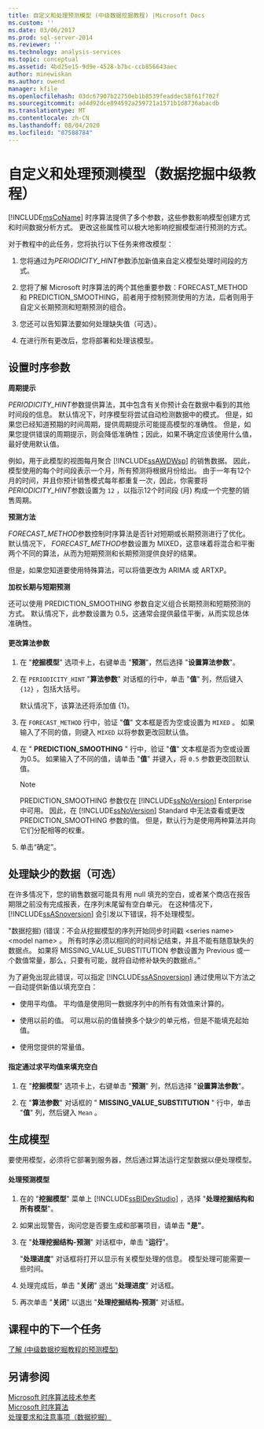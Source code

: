 ```yaml
---
title: 自定义和处理预测模型 (中级数据挖掘教程) |Microsoft Docs
ms.custom: ''
ms.date: 03/06/2017
ms.prod: sql-server-2014
ms.reviewer: ''
ms.technology: analysis-services
ms.topic: conceptual
ms.assetid: 4bd25e15-9d9e-4528-b7bc-ccb856643aec
author: minewiskan
ms.author: owend
manager: kfile
ms.openlocfilehash: 03dc67907b22750eb1b8539feaddec58f61f702f
ms.sourcegitcommit: ad4d92dce894592a259721a1571b1d8736abacdb
ms.translationtype: MT
ms.contentlocale: zh-CN
ms.lasthandoff: 08/04/2020
ms.locfileid: "87588784"
---
```

# <a name="customizing-and-processing-the-forecasting-model-intermediate-data-mining-tutorial"></a>自定义和处理预测模型（数据挖掘中级教程）
  [!INCLUDE[msCoName](../includes/msconame-md.md)] 时序算法提供了多个参数，这些参数影响模型创建方式和时间数据分析方式。 更改这些属性可以极大地影响挖掘模型进行预测的方式。  
  
 对于教程中的此任务，您将执行以下任务来修改模型：  
  
1.  您将通过为*PERIODICITY_HINT*参数添加新值来自定义模型处理时间段的方式。  
  
2.  您将了解 Microsoft 时序算法的两个其他重要参数：FORECAST_METHOD 和 PREDICTION_SMOOTHING，前者用于控制预测使用的方法，后者则用于自定义长期预测和短期预测的组合。  
  
3.  您还可以告知算法要如何处理缺失值（可选）。  
  
4.  在进行所有更改后，您将部署和处理该模型。  
  
## <a name="setting-time-series-parameters"></a>设置时序参数  
 **周期提示**  
  
 *PERIODICITY_HINT*参数提供算法，其中包含有关你预计会在数据中看到的其他时间段的信息。 默认情况下，时序模型将尝试自动检测数据中的模式。 但是，如果您已经知道预期的时间周期，提供周期提示可能提高模型的准确性。 但是，如果您提供错误的周期提示，则会降低准确性；因此，如果不确定应该使用什么值，最好使用默认值。  
  
 例如，用于此模型的视图每月聚合 [!INCLUDE[ssAWDWsp](../includes/ssawdwsp-md.md)] 的销售数据。 因此，模型使用的每个时间段表示一个月，所有预测将根据月份给出。 由于一年有12个月的时间，并且你预计销售模式每年都重复一次，因此，你需要将*PERIODICITY_HINT*参数设置为 `12` ，以指示12个时间段 (月) 构成一个完整的销售周期。  
  
 **预测方法**  
  
 *FORECAST_METHOD*参数控制时序算法是否针对短期或长期预测进行了优化。 默认情况下， *FORECAST_METHOD*参数设置为 MIXED，这意味着将混合和平衡两个不同的算法，从而为短期预测和长期预测提供良好的结果。  
  
 但是，如果您知道要使用特殊算法，可以将值更改为 ARIMA 或 ARTXP。  
  
 **加权长期与短期预测**  
  
 还可以使用 PREDICTION_SMOOTHING 参数自定义组合长期预测和短期预测的方式。 默认情况下，此参数设置为 0.5，这通常会提供最佳平衡，从而实现总体准确性。  
  
#### <a name="to-change-the-algorithm-parameters"></a>更改算法参数  
  
1.  在 "**挖掘模型**" 选项卡上，右键单击 "**预测**"，然后选择 "**设置算法参数**"。  
  
2.  在 `PERIODICITY_HINT` "**算法参数**" 对话框的行中，单击 "**值**" 列，然后键入 `{12}` ，包括大括号。  
  
     默认情况下，该算法还将添加值 {1}。  
  
3.  在 `FORECAST_METHOD` 行中，验证 "**值**" 文本框是否为空或设置为 `MIXED` 。 如果输入了不同的值，则键入 `MIXED` 以将参数更改回默认值。  
  
4.  在 " **PREDICTION_SMOOTHING** " 行中，验证 "**值**" 文本框是否为空或设置为0.5。 如果输入了不同的值，请单击 "**值**" 并键入，将 `0.5` 参数更改回默认值。  
  
    > [!NOTE]  
    >  PREDICTION_SMOOTHING 参数仅在 [!INCLUDE[ssNoVersion](../includes/ssnoversion-md.md)] Enterprise 中可用。 因此，在 [!INCLUDE[ssNoVersion](../includes/ssnoversion-md.md)] Standard 中无法查看或更改 PREDICTION_SMOOTHING 参数的值。 但是，默认行为是使用两种算法并向它们分配相等的权重。  
  
5.  单击“确定”。  
  
## <a name="handling-missing-data-optional"></a>处理缺少的数据（可选）  
 在许多情况下，您的销售数据可能具有用 null 填充的空白，或者某个商店在报告期限之前没有完成报表，在序列末尾留有空白单元。 在这种情况下，[!INCLUDE[ssASnoversion](../includes/ssasnoversion-md.md)] 会引发以下错误，将不处理模型。  
  
 "数据挖掘)  (错误：不会从挖掘模型的序列开始同步时间戳 \<series name> \<model name> 。 所有时序必须以相同的时间标记结束，并且不能有随意缺失的数据点。 如果将 MISSING_VALUE_SUBSTITUTION 参数设置为 Previous 或一个数值常量，那么，只要有可能，就将自动修补缺失的数据点。”  
  
 为了避免出现此错误，可以指定 [!INCLUDE[ssASnoversion](../includes/ssasnoversion-md.md)] 通过使用以下方法之一自动提供新值以填充空白：  
  
-   使用平均值。 平均值是使用同一数据序列中的所有有效值来计算的。  
  
-   使用以前的值。 可以用以前的值替换多个缺少的单元格，但是不能填充起始值。  
  
-   使用您提供的常量值。  
  
#### <a name="to-specify-that-gaps-be-filled-by-averaging-values"></a>指定通过求平均值来填充空白  
  
1.  在 "**挖掘模型**" 选项卡上，右键单击 "**预测**" 列，然后选择 "**设置算法参数**"。  
  
2.  在 "**算法参数**" 对话框的 " **MISSING_VALUE_SUBSTITUTION** " 行中，单击 "**值**" 列，然后键入 `Mean` 。  
  
## <a name="build-the-model"></a>生成模型  
 要使用模型，必须将它部署到服务器，然后通过算法运行定型数据以便处理模型。  
  
#### <a name="to-process-the-forecasting-model"></a>处理预测模型  
  
1.  在的 "**挖掘模型**" 菜单上 [!INCLUDE[ssBIDevStudio](../includes/ssbidevstudio-md.md)] ，选择 "**处理挖掘结构和所有模型**"。  
  
2.  如果出现警告，询问您是否要生成和部署项目，请单击 **"是"**。  
  
3.  在 "**处理挖掘结构-预测**" 对话框中，单击 "**运行**"。  
  
     "**处理进度**" 对话框将打开以显示有关模型处理的信息。 模型处理可能需要一些时间。  
  
4.  处理完成后，单击 "**关闭**" 退出 "**处理进度**" 对话框。  
  
5.  再次单击 "**关闭**" 以退出 "**处理挖掘结构-预测**" 对话框。  
  
## <a name="next-task-in-lesson"></a>课程中的下一个任务  
 [了解 &#40;中级数据挖掘教程的预测模型&#41;](../../2014/tutorials/exploring-the-forecasting-model-intermediate-data-mining-tutorial.md)  
  
## <a name="see-also"></a>另请参阅  
 [Microsoft 时序算法技术参考](../../2014/analysis-services/data-mining/microsoft-time-series-algorithm-technical-reference.md)   
 [Microsoft 时序算法](../../2014/analysis-services/data-mining/microsoft-time-series-algorithm.md)   
 [处理要求和注意事项（数据挖掘）](../../2014/analysis-services/data-mining/processing-requirements-and-considerations-data-mining.md)  
  
  
